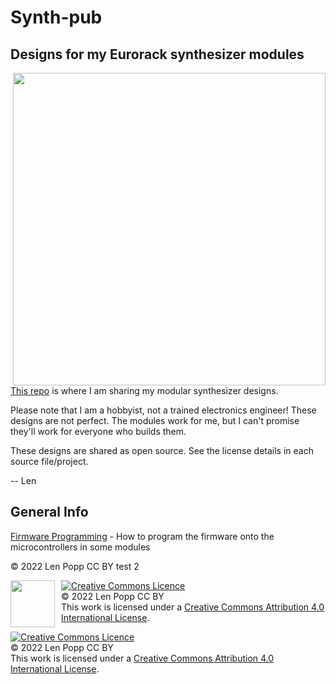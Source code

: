 # Synth-pub

## Designs for my Eurorack synthesizer modules

<img src="https://raw.githubusercontent.com/Len42/Synth-pub/main/docs/synth-photo.jpg" width=500px style="float:right">

[This repo](https://github.com/Len42/Synth-pub) is where I am sharing my modular synthesizer designs.

Please note that I am a hobbyist, not a trained electronics engineer! These designs are not perfect. The modules work for me, but I can't promise they'll work for everyone who builds them.

These designs are shared as open source. See the license details in each source file/project.

-- Len

## General Info

[Firmware Programming](firmware-programming.html) - How to program the firmware onto the microcontrollers in some modules

© 2022 Len Popp CC BY test 2

<div>
<div style="float:left; padding-right:10px;">
<img src="https://i0.wp.com/www.oshwa.org/wp-content/uploads/2014/03/oshw-logo-100-px.png" width=71 height=75 />
</div>
<div style="xfloat:left; padding-left:10px;">
<a rel="license" href="http://creativecommons.org/licenses/by/4.0/"><img alt="Creative Commons Licence" style="border-width:0;" src="https://i.creativecommons.org/l/by/4.0/88x31.png" /></a><br />© 2022 Len Popp CC BY<br />This work is licensed under a <a rel="license" href="http://creativecommons.org/licenses/by/4.0/">Creative Commons Attribution 4.0 International License</a>.
</div>
</div>

<a rel="license" href="http://creativecommons.org/licenses/by/4.0/"><img alt="Creative Commons Licence" style="border-width:0;" src="https://i.creativecommons.org/l/by/4.0/88x31.png" /></a><br />© 2022 Len Popp CC BY<br />This work is licensed under a <a rel="license" href="http://creativecommons.org/licenses/by/4.0/">Creative Commons Attribution 4.0 International License</a>.
